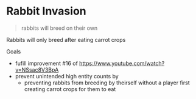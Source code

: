 # Rabbit Invasion
> rabbits will breed on their own

Rabbits will only breed after eating carrot crops

Goals
- fufill improvement #16 of https://www.youtube.com/watch?v=NSsac8V3BpA
- prevent unintended high entity counts by
	- preventing rabbits from breeding by theirself without a player first creating carrot crops for them to eat